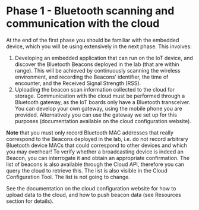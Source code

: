 # Phase 1 - Bluetooth scanning and communication with the cloud

At the end of the first phase you should be familiar with the embedded device, which you will be using extensively in the next phase.
This involves:

1. Developing an embedded application that can run on the IoT device, and discover the Bluetooth Beacons deployed in the lab (that are within range). This will be achieved by continuously scanning the wireless environment, and recording the Beacons’ identifier, the time of encounter, and the Received Signal Strength (RSS). 
1. Uploading the beacon scan information collected to the cloud for storage. Communication with the cloud must be performed through a Bluetooth gateway, as the IoT boards only have a Bluetooth transceiver. You can develop your own gateway, using the mobile phone you are provided. Alternatively you can use the gateway we set up for this purposes (documentation available on the cloud configuration website).

**Note** that you must only record Bluetooth MAC addresses that really correspond to the Beacons deployed in the lab, i.e. do not record arbitrary Bluetooth device MACs that could correspond to other devices and which you may overhear! To verify whether a broadcasting device is indeed an Beacon, you can interrogate it and obtain an appropriate confirmation. The list of beacons is also available through the Cloud API, therefore you can query the cloud to retrieve this. The list is also visible in the Cloud Configuration Tool. The list is not going to change.

See the documentation on the cloud configuration website for how to upload data to the cloud, and how to push beacon data (see Resources section for details).
